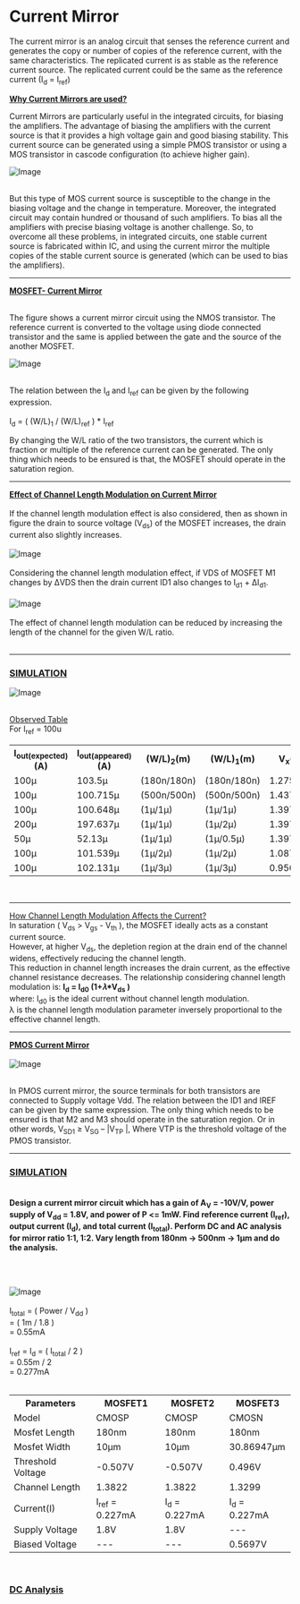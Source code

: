 # Current Mirror <br>
<p>The current mirror is an analog circuit that senses the reference current and generates the copy or number of copies of the reference current, with the same characteristics. The replicated current is as stable as the reference current source. The replicated current could be the same as the reference current (I<sub>d</sub> = I<sub>ref</sub>)</p>

<b><ins>Why Current Mirrors are used?</ins></b><br>
<p>Current Mirrors are particularly useful in the integrated circuits, for biasing the amplifiers. The advantage of biasing the amplifiers with the current source is that it provides a high voltage gain and good biasing stability. This current source can be generated using a simple PMOS transistor or using a MOS transistor in cascode configuration (to achieve higher gain).</p> 

![Image](https://github.com/user-attachments/assets/bb327c23-5a9f-4fdf-b878-55bbe08b5af1) <br><br>

<p>But this type of MOS current source is susceptible to the change in the biasing voltage and the change in temperature. Moreover, the integrated circuit may contain hundred or thousand of such amplifiers. To bias all the amplifiers with precise biasing voltage is another challenge. So, to overcome all these problems, in integrated circuits, one stable current source is fabricated within IC, and using the current mirror the multiple copies of the stable current source is generated (which can be used to bias the amplifiers).</p> 

---

<b><ins>MOSFET- Current Mirror</ins></b> <br><br>
<p>The figure shows a current mirror circuit using the NMOS transistor. The reference current is converted to the voltage using diode connected transistor and the same is applied between the gate and the source of the another MOSFET.</p>

![Image](https://github.com/user-attachments/assets/a34dd2c9-6e9f-4eec-894a-5cddae810c5e) <br><br>

The relation between the I<sub>d</sub> and I<sub>ref</sub> can be given by the following expression. <br><br>
I<sub>d</sub> = ( (W/L)<sub>1</sub> / (W/L)<sub>ref</sub> ) * I<sub>ref</sub> <br>
<p>By changing the W/L ratio of the two transistors, the current which is fraction or multiple of the reference current can be generated. The only thing which needs to be ensured is that, the MOSFET should operate in the saturation region.</p>

---

<b><ins>Effect of Channel Length Modulation on Current Mirror</ins></b> <br><br>
If the channel length modulation effect is also considered, then as shown in figure the drain to source voltage (V<sub>ds</sub>) of the MOSFET increases, the drain current also slightly increases. <br><br>
![Image](https://github.com/user-attachments/assets/728068cf-d43c-489c-8703-43d6f6daa926) <br><br>
Considering the channel length modulation effect, if VDS of MOSFET M1 changes by ΔVDS then the drain current ID1 also changes to I<sub>d1</sub> + ΔI<sub>d1</sub>. <br><br>
![Image](https://github.com/user-attachments/assets/06b5ea7c-0585-483d-9f3b-d3238f0f8e2d) <br><br>
The effect of channel length modulation can be reduced by increasing the length of the channel for the given W/L ratio. <br><br>

---

### <ins> SIMULATION <ins> <br>
![Image](https://github.com/user-attachments/assets/12950c9b-b754-4f13-b911-143fab5a26a1) <br><br>

<ins>Observed Table</ins> <br>
For I<sub>ref</sub> = 100u <br>

  <table> 
<tr>
 <th><b>I<sub>out(expected)</sub>(A)</b></th>
 <th><b>I<sub>out(appeared)</sub>(A)</b></th>
 <th><b>(W/L)<sub>2</sub>(m)</b></th>
 <th><b>(W/L)<sub>1</sub>(m)</b></th>
 <th><b>V<sub>x</sub>(V)</b></th>
 <th><b>V<sub>out</sub>(V)</b></th>
</tr>
<tr>
    <td>100µ</td>
    <td>103.5µ</td>
    <td>(180n/180n)</td>
    <td>(180n/180n)</td>
    <td>1.275V</td>
    <td>1.715V</td>
</tr>
<tr>
    <td>100µ</td>
    <td>100.715µ</td>
    <td>(500n/500n)</td>
    <td>(500n/500n)</td>
    <td>1.4375V</td>
    <td>1.717V</td>
</tr>
<tr>
    <td>100µ</td>
    <td>100.648µ</td>
    <td>(1µ/1µ)</td>
    <td>(1µ/1µ)</td>
    <td>1.3972V</td>
    <td>1.71747V</td>
</tr>
<tr>
    <td>200µ</td>
    <td>197.637µ</td>
    <td>(1µ/1µ)</td>
    <td>(1µ/2µ)</td>
    <td>1.397V</td>
    <td>1.637V</td>
</tr>
    <tr>
      <td>50µ</td>
    <td>52.13µ</td>
    <td>(1µ/1µ)</td>
    <td>(1µ/0.5µ)</td>
    <td>1.3972V</td>
    <td>1.75725V</td>
    </tr>
    <tr>
      <td>100µ</td>
    <td>101.539µ</td>
    <td>(1µ/2µ)</td>
    <td>(1µ/2µ)</td>
    <td>1.08762V</td>
    <td>1.71674V</td>
    </tr>
     <tr>
      <td>100µ</td>
    <td>102.131µ</td>
    <td>(1µ/3µ)</td>
    <td>(1µ/3µ)</td>
    <td>0.95619V</td>
    <td>1.71625V</td>
    </tr>
</table> 
<br>

---

<ins>How Channel Length Modulation Affects the Current?</ins> <br>
In saturation ( V<sub>ds</sub> > V<sub>gs</sub> - V<sub>th</sub> ), the MOSFET ideally acts as a constant current source. <br>
However, at higher V<sub>ds</sub>, the depletion region at the drain end of the channel widens, effectively reducing the channel length. <br>
This reduction in channel length increases the drain current, as the effective channel resistance decreases.
The relationship considering channel length modulation is:
<b>I<sub>d</sub> = I<sub>d0</sub> (1+𝜆*V<sub>ds</sub> ) </b> <br>
where: I<sub>d0</sub>  is the ideal current without channel length modulation.<br>
λ is the channel length modulation parameter inversely proportional to the effective channel length.<br>

----

<b><ins>PMOS Current Mirror</ins></b> <br><br>
![Image](https://github.com/user-attachments/assets/c839bee1-fe18-41fc-86cd-d5b355416d03) <br><br>
<p> In PMOS current mirror, the source terminals for both transistors are connected to Supply voltage Vdd. The relation between the ID1 and IREF can be given by the same expression. The only thing which needs to be ensured is that M2 and M3 should operate in the saturation region. Or in other words, V<sub>SD1</sub> ≥ V<sub>SG </sub> – |V<sub>TP</sub> |, Where VTP is the threshold voltage of the PMOS transistor.</p>

---

### <ins> SIMULATION <ins> <br><br>

<p><b>Design a current mirror circuit which has a gain of A<sub>V</sub> = -10V/V, power supply of V<sub>dd</sub> = 1.8V, and power of P <= 1mW. Find reference current (I<sub>ref</sub>), output current (I<sub>d</sub>), and total current (I<sub>total</sub>). Perform DC and AC analysis for mirror ratio 1:1, 1:2. Vary length from 180nm -> 500nm -> 1µm and do the analysis. </b></p> <br><br>
  
![Image](https://github.com/user-attachments/assets/80214717-db5a-45b6-8a9c-3fdb596e24bf) <br><br>
I<sub>total</sub> = ( Power / V<sub>dd</sub> ) <br>
= ( 1m / 1.8 ) <br>
= 0.55mA <br><br>
I<sub>ref</sub> = I<sub>d</sub> = ( I<sub>total</sub> / 2 ) <br>
= 0.55m / 2 <br>
= 0.277mA <br><br>

 <table> 
<tr>
 <th><b>Parameters</b></th>
 <th><b>MOSFET1</b></th>
 <th><b>MOSFET2</b></th>
 <th><b>MOSFET3</b></th>
</tr>
<tr>
    <td>Model</td>
    <td>CMOSP</td>
    <td>CMOSP</td>
    <td>CMOSN</td>
</tr>
<tr>
    <td>Mosfet Length</td>
    <td>180nm</td>
    <td>180nm</td>
    <td>180nm</td>
</tr>
<tr>
    <td>Mosfet Width</td>
    <td>10µm</td>
    <td>10µm</td>
    <td>30.86947µm</td>
</tr>
<tr>
    <td>Threshold Voltage</td>
    <td> -0.507V</td>
    <td> -0.507V</td>
    <td> 0.496V</td>
</tr>
   <tr>
    <td>Channel Length</td>
    <td>1.3822</td>
    <td>1.3822</td>
    <td>1.3299</td>
</tr>
    <tr>
      <td>Current(I)</td>
      <td> I<sub>ref</sub> = 0.227mA </td>
      <td> I<sub>d</sub> = 0.227mA </td>
      <td> I<sub>d</sub> = 0.227mA </td>
    </tr>
    <tr>
      <td>Supply Voltage</td>
      <td> 1.8V</td>
      <td> 1.8V</td>
      <td> --- </td>
    </tr>
     <tr>
      <td>Biased Voltage</td>
      <td> --- </td>
      <td> --- </td>
      <td> 0.5697V</td>
    </tr>
</table>
<br>

### <ins>DC Analysis </ins> <br>












